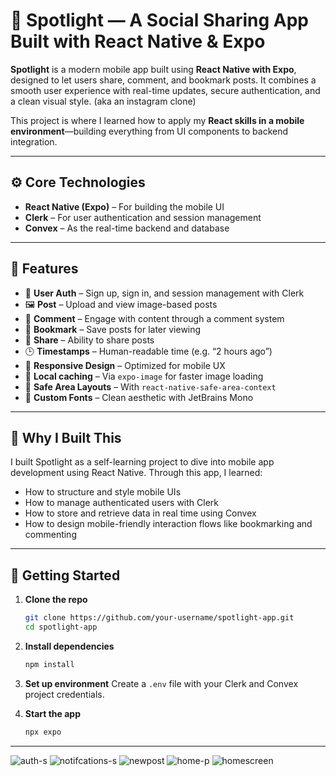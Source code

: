 # 📸 Spotlight — A Social Sharing App Built with React Native & Expo

**Spotlight** is a modern mobile app built using **React Native with Expo**, designed to let users share, comment, and bookmark posts. It combines a smooth user experience with real-time updates, secure authentication, and a clean visual style. (aka an instagram clone)

This project is where I learned how to apply my **React skills in a mobile environment**—building everything from UI components to backend integration.

---

## ⚙️ Core Technologies

- **React Native (Expo)** – For building the mobile UI  
- **Clerk** – For user authentication and session management  
- **Convex** – As the real-time backend and database  

---

## 🚀 Features

- 🔐 **User Auth** – Sign up, sign in, and session management with Clerk  
- 🖼️ **Post** – Upload and view image-based posts  
- 💬 **Comment** – Engage with content through a comment system  
- 📌 **Bookmark** – Save posts for later viewing  
- 🔁 **Share** – Ability to share posts  
- 🕒 **Timestamps** – Human-readable time (e.g. “2 hours ago”)  
- 📱 **Responsive Design** – Optimized for mobile UX  
- 💾 **Local caching** – Via `expo-image` for faster image loading  
- 🧼 **Safe Area Layouts** – With `react-native-safe-area-context`  
- 🎨 **Custom Fonts** – Clean aesthetic with JetBrains Mono  

---

## 🧠 Why I Built This

I built Spotlight as a self-learning project to dive into mobile app development using React Native. Through this app, I learned:

- How to structure and style mobile UIs  
- How to manage authenticated users with Clerk  
- How to store and retrieve data in real time using Convex  
- How to design mobile-friendly interaction flows like bookmarking and commenting

---

## 🚀 Getting Started

1. **Clone the repo**
   ```bash
   git clone https://github.com/your-username/spotlight-app.git
   cd spotlight-app
   ```

2. **Install dependencies**
   ```bash
   npm install
   ```

3. **Set up environment**
   Create a `.env` file with your Clerk and Convex project credentials.

4. **Start the app**
   ```bash
   npx expo

   ```

---
![auth-s](https://github.com/user-attachments/assets/ad7c5f14-cc98-4bd8-ab43-3b1e4cce109d)
![notifcations-s](https://github.com/user-attachments/assets/c33d0943-f866-4af3-b431-e297c29c9295)
![newpost](https://github.com/user-attachments/assets/df10002d-84fc-4903-86c5-bc5c6dc1f31e)
![home-p](https://github.com/user-attachments/assets/45b250a1-aeee-41c9-9f38-43ca256a5b50)
![homescreen](https://github.com/user-attachments/assets/a0102be5-195d-4c91-8805-e95de1bb7203)

